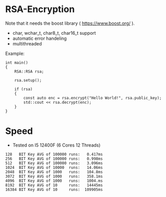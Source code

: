 # RSA-Encryption

Note that it needs the boost library ( https://www.boost.org/ ).

* char, wchar_t, char8_t, char16_t support
* automatic error handeling
* multithreaded

Example:
```
int main()
{
    RSA::RSA rsa;
    
    rsa.setup();
    
    if (rsa)
    {
        const auto enc = rsa.encrypt("Hello World!", rsa.public_key);
        std::cout << rsa.decrypt(enc);
    }
}
```

# Speed

* Tested on I5 12400F (6 Cores 12 Threads)

```
128   BIT Key AVG of 100000 runs:   0.417ms
256   BIT Key AVG of 100000 runs:   0.998ms
512   BIT Key AVG of 100000 runs:   3.096ms
1024  BIT Key AVG of 10000  runs:   14.06ms
2048  BIT Key AVG of 1000   runs:   104.8ms
3072  BIT Key AVG of 1000   runs:   358.1ms
4096  BIT Key AVG of 1000   runs:   1004.ms
8192  BIT Key AVG of 10     runs:   14445ms 
16384 BIT Key AVG of 10     runs:  109905ms
```

